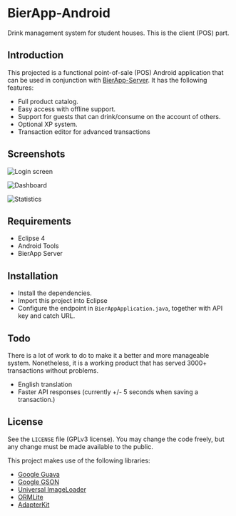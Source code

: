 # BierApp-Android
Drink management system for student houses. This is the client (POS) part.

## Introduction
This projected is a functional point-of-sale (POS) Android application that can be used in conjunction with [BierApp-Server](https://github.com/basilfx/BierApp-Server). It has the following features:

* Full product catalog.
* Easy access with offline support.
* Support for guests that can drink/consume on the account of others.
* Optional XP system.
* Transaction editor for advanced transactions

## Screenshots
![Login screen](https://raw.github.com/basilfx/BierApp-Android/master/docs/screenshots/home.png)

![Dashboard](https://raw.github.com/basilfx/BierApp-Android/master/docs/screenshots/search.png)

![Statistics](https://raw.github.com/basilfx/BierApp-Android/master/docs/screenshots/editor.png)

## Requirements
* Eclipse 4
* Android Tools
* BierApp Server

## Installation
* Install the dependencies.
* Import this project into Eclipse
* Configure the endpoint in `BierAppApplication.java`, together with API key and catch URL.

## Todo
There is a lot of work to do to make it a better and more manageable system. Nonetheless, it is a working product that has served 3000+ transactions without problems.

* English translation
* Faster API responses (currently +/- 5 seconds when saving a transaction.)

## License
See the `LICENSE` file (GPLv3 license). You may change the code freely, but any change must be made available to the public.

This project makes use of the following libraries:

* [Google Guava](https://code.google.com/p/guava-libraries/)
* [Google GSON](https://code.google.com/p/google-gson/)
* [Universal ImageLoader](https://github.com/nostra13/Android-Universal-Image-Loader)
* [ORMLite](http://ormlite.com/)
* [AdapterKit](https://github.com/mobsandgeeks/adapter-kit)